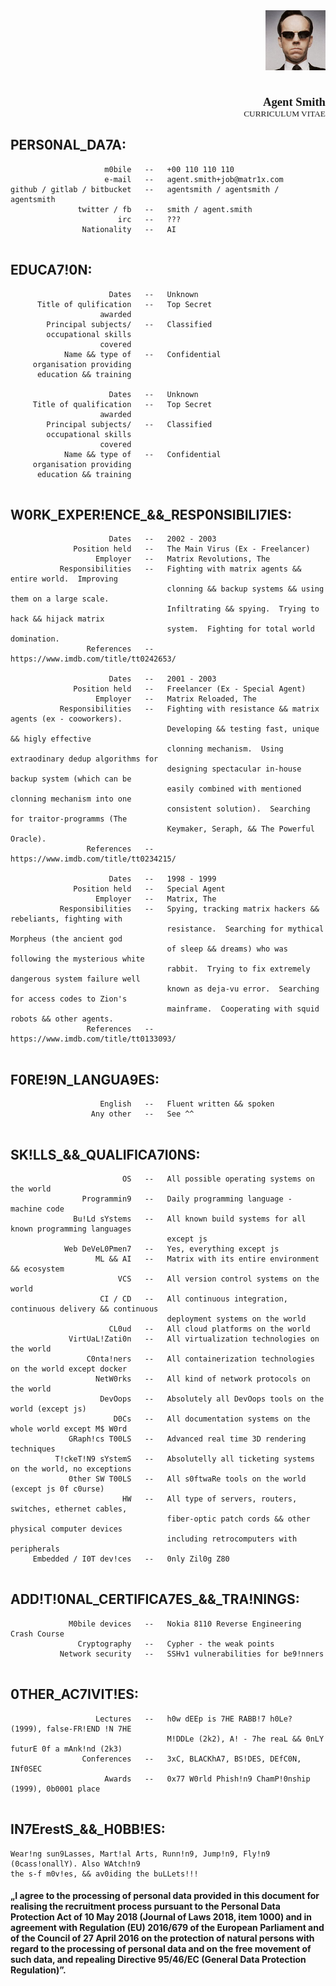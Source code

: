 <img style="float: right; margin: 0;" src="./agentsmith3.png">
<br><br><br><br><br><br><br><br>
<p style='text-align: right; font-family: Inconsolata; font-size: 14pt; font-weight: bold; margin: 0;'> Agent Smith </p>
<p style='text-align: right; font-family: Inconsolata; font-size: 10pt; margin: 0;'> CURRICULUM VITAE </p>

## PERS0NAL_DA7A:
```
                     m0bile   --   +00 110 110 110
                     e-mail   --   agent.smith+job@matr1x.com
github / gitlab / bitbucket   --   agentsmith / agentsmith / agentsmith
               twitter / fb   --   smith / agent.smith
                        irc   --   ???
                Nationality   --   AI
  

```

## EDUCA7!0N:
```
                      Dates   --   Unknown
      Title of qulification   --   Top Secret
                    awarded
        Principal subjects/   --   Classified
        occupational skills
                    covered
            Name && type of   --   Confidential
     organisation providing
      education && training

                      Dates   --   Unknown
     Title of qualification   --   Top Secret
                    awarded
        Principal subjects/   --   Classified
        occupational skills
                    covered
            Name && type of   --   Confidential
     organisation providing
      education && training
  

```

## W0RK_EXPER!ENCE_&&_RESP0NSIBILI7IES:
```
                      Dates   --   2002 - 2003
              Position held   --   The Main Virus (Ex - Freelancer)
                   Employer   --   Matrix Revolutions, The
           Responsibilities   --   Fighting with matrix agents && entire world.  Improving
                                   clonning && backup systems && using them on a large scale.
                                   Infiltrating && spying.  Trying to hack && hijack matrix
                                   system.  Fighting for total world domination.
                 References   --   https://www.imdb.com/title/tt0242653/

                      Dates   --   2001 - 2003
              Position held   --   Freelancer (Ex - Special Agent)
                   Employer   --   Matrix Reloaded, The
           Responsibilities   --   Fighting with resistance && matrix agents (ex - cooworkers).
                                   Developing && testing fast, unique && higly effective
                                   clonning mechanism.  Using extraodinary dedup algorithms for
                                   designing spectacular in-house backup system (which can be
                                   easily combined with mentioned clonning mechanism into one
                                   consistent solution).  Searching for traitor-programms (The
                                   Keymaker, Seraph, && The Powerful Oracle).
                 References   --   https://www.imdb.com/title/tt0234215/

                      Dates   --   1998 - 1999
              Position held   --   Special Agent
                   Employer   --   Matrix, The
           Responsibilities   --   Spying, tracking matrix hackers && rebeliants, fighting with
                                   resistance.  Searching for mythical Morpheus (the ancient god
                                   of sleep && dreams) who was following the mysterious white
                                   rabbit.  Trying to fix extremely dangerous system failure well
                                   known as deja-vu error.  Searching for access codes to Zion's
                                   mainframe.  Cooperating with squid robots && other agents.
                 References   --   https://www.imdb.com/title/tt0133093/
  

```

## F0RE!9N_LANGUA9ES:
```
                    English   --   Fluent written && spoken
                  Any other   --   See ^^
  

```

## SK!LLS_&&_QUALIFICA7I0NS:
```
                         OS   --   All possible operating systems on the world
                Programmin9   --   Daily programming language - machine code
              Bu!Ld sYstems   --   All known build systems for all known programming languages
                                   except js
            Web DeVeL0Pmen7   --   Yes, everything except js
                   ML && AI   --   Matrix with its entire environment && ecosystem
                        VCS   --   All version control systems on the world
                    CI / CD   --   All continuous integration, continuous delivery && continuous
                                   deployment systems on the world
                      CL0ud   --   All cloud platforms on the world
             VirtUaL!Zati0n   --   All virtualization technologies on the world
                 C0nta!ners   --   All containerization technologies on the world except docker
                   NetW0rks   --   All kind of network protocols on the world
                    DevOops   --   Absolutely all DevOops tools on the world (except js)
                       D0Cs   --   All documentation systems on the whole world except M$ W0rd
             GRaph!cs T00LS   --   Advanced real time 3D rendering techniques
          T!ckeT!N9 sYstemS   --   Absolutelly all ticketing systems on the world, no exceptions
             0ther SW T00LS   --   All s0ftwaRe tools on the world (except js 0f c0urse)
                         HW   --   All type of servers, routers, switches, ethernet cables,
                                   fiber-optic patch cords && other physical computer devices
                                   including retrocomputers with peripherals
     Embedded / I0T dev!ces   --   0nly Zil0g Z80
  

```

## ADD!T!0NAL_CERTIFICA7ES_&&_TRA!NINGS:
```
             M0bile devices   --   Nokia 8110 Reverse Engineering Crash Course
               Cryptography   --   Cypher - the weak points
           Network security   --   SSHv1 vulnerabilities for be9!nners
  

```

## 0THER_AC7IVIT!ES:
```
                   Lectures   --   h0w dEEp is 7HE RABB!7 h0Le? (1999), false-FR!END !N 7HE
                                   M!DDLe (2k2), A! - 7he reaL && 0nLY futurE 0f a mAnk!nd (2k3)
                Conferences   --   3xC, BLACKhA7, BS!DES, DEfC0N, INf0SEC
                     Awards   --   0x77 W0rld Phish!n9 ChamP!0nship (1999), 0b0001 place
  

```

## IN7ErestS_&&_H0BB!ES:
```
Wear!ng sun9Lasses, Mart!al Arts, Runn!n9, Jump!n9, Fly!n9 (0cass!onallY). Also WAtch!n9
the s-f m0v!es, && av0iding the buLLets!!!
```

#### „I agree to the processing of personal data provided in this document for realising the recruitment process pursuant to the Personal Data Protection Act of 10 May 2018 (Journal of Laws 2018, item 1000) and in agreement with Regulation (EU) 2016/679 of the European Parliament and of the Council of 27 April 2016 on the protection of natural persons with regard to the processing of personal data and on the free movement of such data, and repealing Directive 95/46/EC (General Data Protection Regulation)”.
